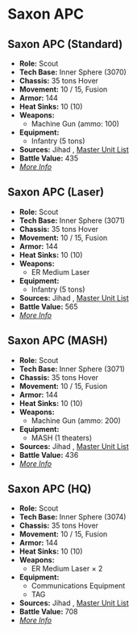 # Saxon APC 

## Saxon APC (Standard) 

- **Role:** Scout 
- **Tech Base:** Inner Sphere (3070) 
- **Chassis:** 35 tons Hover 
- **Movement:** 10 / 15, Fusion 
- **Armor:** 144 
- **Heat Sinks:** 10 (10) 
- **Weapons:** 
  - Machine Gun (ammo: 100) 
- **Equipment:** 
  - Infantry (5 tons) 
- **Sources:** Jihad , [Master Unit List](http://masterunitlist.info/Unit/Details/2811/saxon-apc-standard) 
- **Battle Value:** 435 
- [*More Info*](saxon_apc/saxon_apc_standard.md) 

## Saxon APC (Laser) 

- **Role:** Scout 
- **Tech Base:** Inner Sphere (3071) 
- **Chassis:** 35 tons Hover 
- **Movement:** 10 / 15, Fusion 
- **Armor:** 144 
- **Heat Sinks:** 10 (10) 
- **Weapons:** 
  - ER Medium Laser 
- **Equipment:** 
  - Infantry (5 tons) 
- **Sources:** Jihad , [Master Unit List](http://masterunitlist.info/Unit/Details/2809/saxon-apc-laser) 
- **Battle Value:** 565 
- [*More Info*](saxon_apc/saxon_apc_laser.md) 

## Saxon APC (MASH) 

- **Role:** Scout 
- **Tech Base:** Inner Sphere (3071) 
- **Chassis:** 35 tons Hover 
- **Movement:** 10 / 15, Fusion 
- **Armor:** 144 
- **Heat Sinks:** 10 (10) 
- **Weapons:** 
  - Machine Gun (ammo: 200) 
- **Equipment:** 
  - MASH (1 theaters) 
- **Sources:** Jihad , [Master Unit List](http://masterunitlist.info/Unit/Details/2810/saxon-apc-mash) 
- **Battle Value:** 436 
- [*More Info*](saxon_apc/saxon_apc_mash.md) 

## Saxon APC (HQ) 

- **Role:** Scout 
- **Tech Base:** Inner Sphere (3074) 
- **Chassis:** 35 tons Hover 
- **Movement:** 10 / 15, Fusion 
- **Armor:** 144 
- **Heat Sinks:** 10 (10) 
- **Weapons:** 
  - ER Medium Laser × 2 
- **Equipment:** 
  - Communications Equipment 
  - TAG 
- **Sources:** Jihad , [Master Unit List](http://masterunitlist.info/Unit/Details/2808/saxon-apc-hq) 
- **Battle Value:** 708 
- [*More Info*](saxon_apc/saxon_apc_hq.md) 


